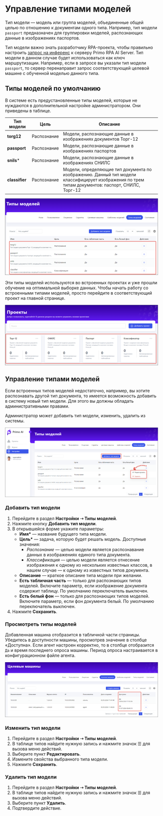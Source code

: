 # Управление типами моделей

Тип модели — модель или группа моделей, объединенные общей целью по отношению к документам одного типа. Например, тип модели `passport` предназначен для группировки моделей, распознающих данные в изображениях паспортов.

Тип модели важно знать разработчику RPA-проекта, чтобы правильно настроить [запрос на инференс](https://github.com/PrimoRPA/Docs.Rus/blob/1299-%D0%BD%D0%B0%D0%BF%D0%B8%D1%81%D0%B0%D1%82%D1%8C-%D0%B4%D0%BE%D0%BA%D1%83%D0%BC%D0%B5%D0%BD%D1%82-%D0%BF%D0%BE-primoai/g_elements/el_extra/ai_server/createrequest.md) к серверу Primo RPA AI Server. Тип модели в данном случае будет использоваться как ключ маршрутизации. Например, если в запросе вы указали тип модели `passport`, то сервер перенаправит запрос соответствующей целевой машине с обученной моделью данного типа. 


## Типы моделей по умолчанию
В системе есть предустановленные типы моделей, которые не нуждаются в дополнительной настройке администратором. Они приведены в таблице.

| Тип модели      | Цель            | Описание         |
| --------------- | --------------- | ---------------- |
| **torg12**      | Распознание     | Модели, распознающие данные в изображениях документов Торг-12 |
| **passport**    | Распознание     | Модели, распознающие данные в изображениях паспортов |
| **snils***      | Распознание     | Модели, распознающие данные в изображениях СНИЛС |
| **classifier**  | Распознание     | Модели, определяющие тип документа по изображению. Данный тип модели классифицирует изображения по трем типам документов: паспорт, СНИЛС, Торг-12 |



![](<../../../.gitbook/assets1/primo-ai/list-types-models.png>)

Эти типы моделей используются во встроенных проектах и уже прошли обучение на оптимальной выборке данных. Чтобы начать работу со встроенными типами моделей, просто перейдите в соответствующий проект на главной странице. 

![](<../../../.gitbook/assets1/primo-ai/projects-for-models.png>)


## Управление типами моделей

Если встроенных типов моделей недостаточно, например, вы хотите распознавать другой тип документа, то имеется возможность добавить в систему новый тип модели. Для этого вы должны обладать административными правами.

Администратор может добавить тип модели, изменить, удалить из системы.


![](<../../../.gitbook/assets1/primo-ai/model-types.png>)


### Добавить тип модели

1. Перейдите в раздел **Настройки ➝ Типы моделей**. 
1. Нажмите кнопку **Добавить тип модели**.
1. В открывшейся форме укажите параметры:
   * **Имя\*** — название будущего типа модели.
   * **Цель\*** — задача, которую будет решать модель. Доступные значения:
     * *Распознание* — целью модели является распознавание данных в изображениях единого типа документа.
     * *Классификация* — целью модели является отнесение изображения к одному из нескольких известных классов, в нашем случае — к одному из известных типов документа.
   * **Описание** — краткое описание типа модели при желании.
   * **Есть табличная часть** — только для распознающих типов моделей. Включите параметр, если изображение документа содержит таблицу. По умолчанию переключатель выключен. 
   * **Есть белый фон** — только для распознающих типов моделей. Включите параметр, если фон документа белый. По умолчанию переключатель выключен.
1. Нажмите **Сохранить**.



### Просмотреть типы моделей
Добавленная машина отобразится в табличной части страницы. Убедитесь в доступности машины, просмотрев значение в столбце «Доступна». Если агент настроен корректно, то в столбце отобразится `Да` и время последнего опроса машины. Период опроса настраивается в конфигурационном файле агента.

![](<../../../.gitbook/assets1/primo-ai/available-machines.png>)



### Изменить тип модели

1. Перейдите в раздел **Настройки ➝ Типы моделей**.
2. В таблице типов найдите нужную запись и нажмите значок ☰ для вызова меню действий.
3. Выберите пункт **Редактировать**.
4. Измените свойства выбранного типа модели.
5. Нажмите **Сохранить**.


### Удалить тип модели

1. Перейдите в раздел **Настройки ➝ Типы моделей**.
2. В таблице типов найдите нужную запись и нажмите значок ☰ для вызова меню действий.
3. Выберите пункт **Удалить**.
4. Подтвердите действие.
